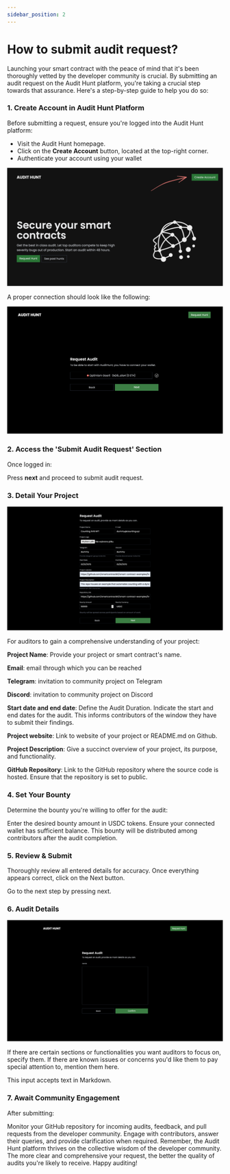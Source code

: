 ```yaml
---
sidebar_position: 2
---
```


# How to submit audit request?

Launching your smart contract with the peace of mind that it's been thoroughly vetted by the developer community is crucial. By submitting an audit request on the Audit Hunt platform, you're taking a crucial step towards that assurance. Here's a step-by-step guide to help you do so:

### 1. Create Account in Audit Hunt Platform
Before submitting a request, ensure you're logged into the Audit Hunt platform:

- Visit the Audit Hunt homepage.
- Click on the **Create Account** button, located at the top-right corner.
- Authenticate your account using your wallet

![Tutorial 1](/img/1_tutorial.png)

A proper connection should look like the following:

![Tutorial 2](/img/2_tutorial.png)


### 2. Access the 'Submit Audit Request' Section

Once logged in:

Press **next** and proceed to submit audit request.

### 3. Detail Your Project

![Tutorial 3](/img/3_tutorial.png)

For auditors to gain a comprehensive understanding of your project:

**Project Name**: Provide your project or smart contract's name.

**Email**: email through which you can be  reached

**Telegram**: invitation to community project on Telegram

**Discord**: invitation to community project on Discord

**Start date and end date**: Define the Audit Duration. Indicate the start and end dates for the audit.
This informs contributors of the window they have to submit their findings.

**Project website**: Link to website of your project or README.md on Github.

**Project Description**: Give a succinct overview of your project, its purpose, and functionality.

**GitHub Repository**: Link to the GitHub repository where the source code is hosted. Ensure that the repository is set to public.

### 4. Set Your Bounty

Determine the bounty you're willing to offer for the audit:

Enter the desired bounty amount in USDC tokens. Ensure your connected wallet has sufficient balance.
This bounty will be distributed among contributors after the audit completion.

### 5. Review & Submit

Thoroughly review all entered details for accuracy.
Once everything appears correct, click on the Next button.

Go to the next step by pressing next.

### 6. Audit Details

![Tutorial 4](/img/4_tutorial.png)

If there are certain sections or functionalities you want auditors to focus on, specify them.
If there are known issues or concerns you'd like them to pay special attention to, mention them here.

This input accepts text in Markdown.

### 7. Await Community Engagement

After submitting:

Monitor your GitHub repository for incoming audits, feedback, and pull requests from the developer community.
Engage with contributors, answer their queries, and provide clarification when required.
Remember, the Audit Hunt platform thrives on the collective wisdom of the developer community. The more clear and comprehensive your request, the better the quality of audits you're likely to receive. Happy auditing!